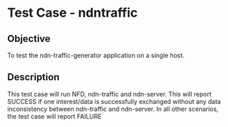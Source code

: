 Test Case - ndntraffic
======================

## Objective ##

To test the ndn-traffic-generator application on a single host.

## Description ##

This test case will run NFD, ndn-traffic and ndn-server.
This will report SUCCESS if one interest/data is successfully exchanged without any data inconsistency between ndn-traffic and ndn-server.
In all other scenarios, the test case will report FAILURE
